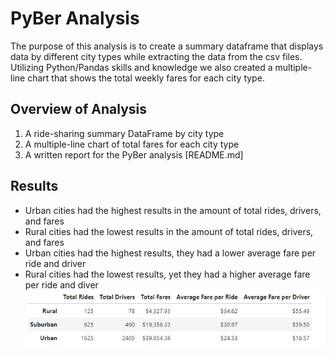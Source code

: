 # PyBer Analysis
The purpose of this analysis is to create a summary dataframe that displays data by different city types while extracting the data from the csv files. Utilizing Python/Pandas skills and knowledge we also created a multiple-line chart that shows the total weekly fares for each city type.
## Overview of Analysis
1. A ride-sharing summary DataFrame by city type
2. A multiple-line chart of total fares for each city type
3. A written report for the PyBer analysis [README.md]
## Results
- Urban cities had the highest results in the amount of total rides, drivers, and fares
- Rural cities had the lowest results in the amount of total rides, drivers, and fares
- Urban cities had the highest results, they had a lower average fare per ride and driver
- Rural cities had the lowest results, yet they had a higher average fare per ride and diver
![alt text](https://github.com/edyi8001/PyBer_Analysis/blob/main/RIDEFAREPNG.png)
